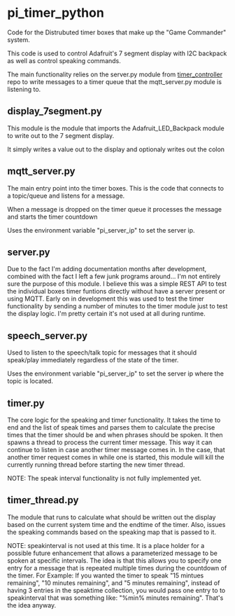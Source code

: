# pi_timer_python

Code for the Distrubuted timer boxes that make up the "Game Commander" system.

This code is used to control Adafruit's 7 segment display with I2C backpack as well as control speaking commands.

The main functionality relies on the server.py module from [timer_controller](https://github.com/javaplus/timer_controller) repo to write messages to a timer queue that the mqtt_server.py module is listening to.

## display_7segment.py

This module is the module that imports the Adafruit_LED_Backpack module to write out to the 7 segment display.

It simply writes a value out to the display and optionaly writes out the colon


## mqtt_server.py

The main entry point into the timer boxes.  This is the code that connects to a topic/queue and listens for a message.

When a message is dropped on the timer queue it processes the message and starts the timer countdown

Uses the environment variable "pi_server_ip" to set the server ip.

## server.py

Due to the fact I'm  adding documentation months after development, combined with the fact I left a few junk programs around... I'm not entirely sure the purpose of this module. I believe this was a simple REST API to test the individual boxes timer funtions directly without have a server present or using MQTT. Early on in development this was used to test the timer functionality by sending a number of minutes to the timer module just to test the display logic.  I'm pretty certain it's not used at all during runtime.

## speech_server.py

Used to listen to the speech/talk topic for messages that it should speak/play immediately regardless of the state of the timer.

Uses the environment variable "pi_server_ip" to set the server ip where the topic is located.



## timer.py

The core logic for the speaking and timer functionality.  It takes the time to end and the list of speak times and parses them to calculate the precise times that the timer should be and when phrases should be spoken.  It then spawns a thread to process the current timer message.  This way it can continue to listen in case another timer message comes in.  In the case, that another timer request comes in while one is started, this module will kill the currently running thread before starting the new timer thread.

NOTE: The speak interval functionality is not fully implemented yet.


## timer_thread.py

The module that runs to calculate what should be written out the display based on the current system time and the endtime of the timer.  Also, issues the speaking commands based on the speaking map that is passed to it.

NOTE: speakinterval is not used at this time.  It is a place holder for a possible future enhancement that allows a parameterized message to be spoken at specific intervals. The idea is that this allows you to specify one entry for a message that is repeated multiple times during the countdown of the timer.  For Example: If you wanted the timer to speak "15 mintues remaining", "10 minutes remaining", and "5 minutes remaining", instead of having 3 entries in the speaktime collection, you would pass one entry to to speakinterval that was something like: "%min% minutes remaining".  That's the idea anyway.   



